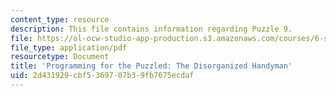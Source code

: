 ```yaml
---
content_type: resource
description: This file contains information regarding Puzzle 9.
file: https://ol-ocw-studio-app-production.s3.amazonaws.com/courses/6-s095-programming-for-the-puzzled-january-iap-2018/2d431929cbf5369707b39fb7675ecdaf_MIT6_S095IAP18_Puzzle_9.pdf
file_type: application/pdf
resourcetype: Document
title: 'Programming for the Puzzled: The Disorganized Handyman'
uid: 2d431929-cbf5-3697-07b3-9fb7675ecdaf
---
```

